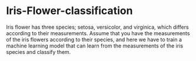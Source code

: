 # Iris-Flower-classification
Iris flower has three species; setosa, versicolor, and virginica, which differs according to their measurements. Assume that you have the measurements of the iris flowers according to their species, and here we have to train a machine learning model that can learn from the measurements of the iris species and classify them.
